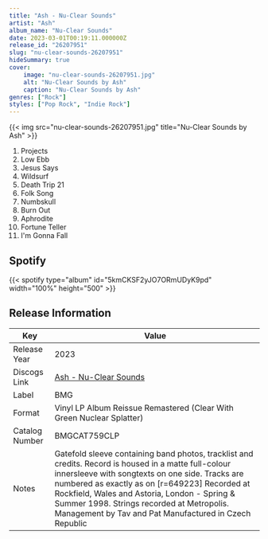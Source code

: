 ```yaml
---
title: "Ash - Nu-Clear Sounds"
artist: "Ash"
album_name: "Nu-Clear Sounds"
date: 2023-03-01T00:19:11.000000Z
release_id: "26207951"
slug: "nu-clear-sounds-26207951"
hideSummary: true
cover:
    image: "nu-clear-sounds-26207951.jpg"
    alt: "Nu-Clear Sounds by Ash"
    caption: "Nu-Clear Sounds by Ash"
genres: ["Rock"]
styles: ["Pop Rock", "Indie Rock"]
---
```


{{< img src="nu-clear-sounds-26207951.jpg" title="Nu-Clear Sounds by Ash" >}}

<!-- section break -->

1. Projects
2. Low Ebb
3. Jesus Says
4. Wildsurf
5. Death Trip 21
6. Folk Song
7. Numbskull
8. Burn Out
9. Aphrodite
10. Fortune Teller
11. I'm Gonna Fall

<!-- section break -->


## Spotify
{{< spotify type="album" id="5kmCKSF2yJO7ORmUDyK9pd" width="100%" height="500" >}}




## Release Information
|  Key           | Value                                                |
| ---------------| ---------------------------------------------------- |
| Release Year   | 2023                                   |
| Discogs Link   | [Ash - Nu-Clear Sounds](https://www.discogs.com/release/26207951-Ash-Nu-Clear-Sounds) |
| Label          | BMG |
| Format         | Vinyl LP Album Reissue Remastered (Clear With Green Nuclear Splatter) |
| Catalog Number | BMGCAT759CLP |
| Notes | Gatefold sleeve containing band photos, tracklist and credits. Record is housed in a matte full-colour innersleeve with songtexts on one side.  Tracks are numbered as exactly as on [r=649223]  Recorded at Rockfield, Wales and Astoria, London - Spring & Summer 1998.  Strings recorded at Metropolis.   Management by Tav and Pat  Manufactured in Czech Republic |